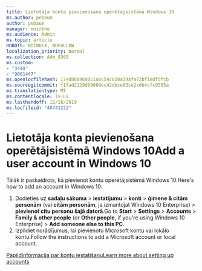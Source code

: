 ```yaml
---
title: Lietotāja konta pievienošana operētājsistēmā Windows 10
ms.author: pebaum
author: pebaum
manager: mnirkhe
ms.audience: Admin
ms.topic: article
ROBOTS: NOINDEX, NOFOLLOW
localization_priority: Normal
ms.collection: Adm_O365
ms.custom:
- "3448"
- "9001447"
ms.openlocfilehash: 17ed86b96d0c1a6c54c020a39afa72bf18df5fcb
ms.sourcegitcommit: f1fad2129d09660ec42dbce03ce2c6b4cfc9555a
ms.translationtype: MT
ms.contentlocale: lv-LV
ms.lasthandoff: 12/18/2019
ms.locfileid: "40741222"
---
```

# <a name="add-a-user-account-in-windows-10"></a><span data-ttu-id="5da69-102">Lietotāja konta pievienošana operētājsistēmā Windows 10</span><span class="sxs-lookup"><span data-stu-id="5da69-102">Add a user account in Windows 10</span></span>

<span data-ttu-id="5da69-103">Tālāk ir paskaidrots, kā pievienot kontu operētājsistēmā Windows 10.</span><span class="sxs-lookup"><span data-stu-id="5da69-103">Here's how to add an account in Windows 10:</span></span>

1. <span data-ttu-id="5da69-104">Dodieties uz **sadaļu sākuma** > **iestatījumu** > **konti** > **ģimene & citām personām** (vai **citām personām**, ja izmantojat Windows 10 Enterprise) > **pievienot citu personu šajā datorā**.</span><span class="sxs-lookup"><span data-stu-id="5da69-104">Go to **Start** > **Settings** > **Accounts** > **Family & other people** (or **Other people**, if you're using Windows 10 Enterprise) > **Add someone else to this PC**.</span></span>
2. <span data-ttu-id="5da69-105">Izpildiet norādījumus, lai pievienotu Microsoft kontu vai lokālo kontu.</span><span class="sxs-lookup"><span data-stu-id="5da69-105">Follow the instructions to add a Microsoft account or local account.</span></span>

[<span data-ttu-id="5da69-106">Papildinformācija par kontu iestatīšanu</span><span class="sxs-lookup"><span data-stu-id="5da69-106">Learn more about setting up accounts</span></span>](https://support.microsoft.com/help/17197/)